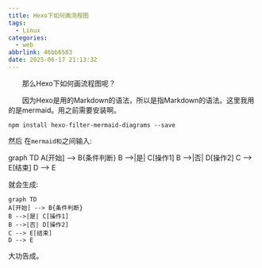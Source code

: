 ```yaml
---
title: Hexo下如何画流程图
tags:
  - Linux
categories:
  - web
abbrlink: 46bb6583
date: 2025-06-17 21:13:32
---
```

&emsp;&emsp;那么Hexo下如何画流程图呢？
<!--less-->
&emsp;&emsp;因为Hexo是用的Markdown的语法，所以是指Markdown的语法。这里我用的是mermaid。用之前需要安装啊。
```
npm install hexo-filter-mermaid-diagrams --save
```
然后
在```mermaid和```之间输入:

graph TD
    A[开始] --> B{条件判断}
    B -->|是| C[操作1]
    B -->|否| D[操作2]
    C --> E[结束]
    D --> E

就会生成:
```mermaid
graph TD
A[开始] --> B{条件判断}
B -->|是| C[操作1]
B -->|否| D[操作2]
C --> E[结束]
D --> E
```
大功告成。
